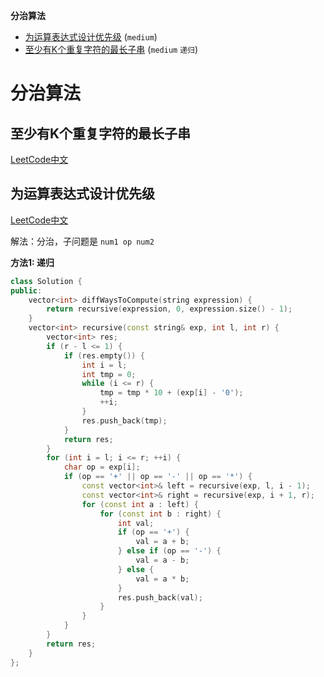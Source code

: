 **分治算法**
  * [为运算表达式设计优先级](#为运算表达式设计优先级) (`medium`)
  * [至少有K个重复字符的最长子串](#至少有K个重复字符的最长子串) (`medium` `递归`)

# 分治算法

## 至少有K个重复字符的最长子串

[LeetCode中文](https://leetcode.cn/problems/longest-substring-with-at-least-k-repeating-characters/description/)




## 为运算表达式设计优先级

[LeetCode中文](https://leetcode.cn/problems/different-ways-to-add-parentheses/description/)

解法：分治，子问题是 `num1 op num2`

**方法1: 递归**

```c++
class Solution {
public:
    vector<int> diffWaysToCompute(string expression) {
        return recursive(expression, 0, expression.size() - 1);
    }
    vector<int> recursive(const string& exp, int l, int r) {
        vector<int> res;
        if (r - l <= 1) {
            if (res.empty()) {
                int i = l;
                int tmp = 0;
                while (i <= r) {
                    tmp = tmp * 10 + (exp[i] - '0');
                    ++i;
                }
                res.push_back(tmp);
            }
            return res;
        }
        for (int i = l; i <= r; ++i) {
            char op = exp[i];
            if (op == '+' || op == '-' || op == '*') {
                const vector<int>& left = recursive(exp, l, i - 1);
                const vector<int>& right = recursive(exp, i + 1, r);
                for (const int a : left) {
                    for (const int b : right) {
                        int val;
                        if (op == '+') {
                            val = a + b;
                        } else if (op == '-') {
                            val = a - b;
                        } else {
                            val = a * b;
                        }
                        res.push_back(val);
                    }
                }
            }
        }
        return res;
    }
};
```
